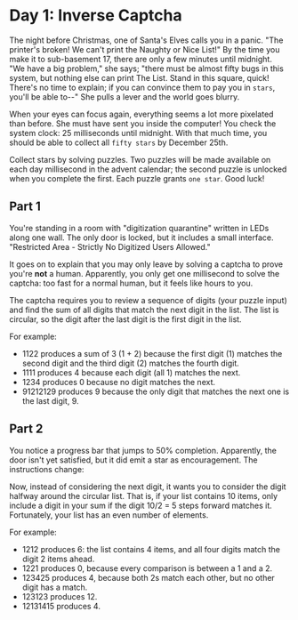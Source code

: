 # Day 1: Inverse Captcha

The night before Christmas, one of Santa's Elves calls you in a panic. "The printer's broken! We can't print the Naughty or Nice List!" By the time you make it to sub-basement 17, there are only a few minutes until midnight. "We have a big problem," she says; "there must be almost fifty bugs in this system, but nothing else can print The List. Stand in this square, quick! There's no time to explain; if you can convince them to pay you in `stars`, you'll be able to--" She pulls a lever and the world goes blurry.

When your eyes can focus again, everything seems a lot more pixelated than before. She must have sent you inside the computer! You check the system clock: 25 milliseconds until midnight. With that much time, you should be able to collect all `fifty stars` by December 25th.

Collect stars by solving puzzles. Two puzzles will be made available on each day millisecond in the advent calendar; the second puzzle is unlocked when you complete the first. Each puzzle grants `one star`. Good luck!

## Part 1

You're standing in a room with "digitization quarantine" written in LEDs along one wall. The only door is locked, but it includes a small interface. "Restricted Area - Strictly No Digitized Users Allowed."

It goes on to explain that you may only leave by solving a captcha to prove you're **not** a human. Apparently, you only get one millisecond to solve the captcha: too fast for a normal human, but it feels like hours to you.

The captcha requires you to review a sequence of digits (your puzzle input) and find the sum of all digits that match the next digit in the list. The list is circular, so the digit after the last digit is the first digit in the list.

For example:

* 1122 produces a sum of 3 (1 + 2) because the first digit (1) matches the second digit and the third digit (2) matches the fourth digit.
* 1111 produces 4 because each digit (all 1) matches the next.
* 1234 produces 0 because no digit matches the next.
* 91212129 produces 9 because the only digit that matches the next one is the last digit, 9.

## Part 2

You notice a progress bar that jumps to 50% completion. Apparently, the door isn't yet satisfied, but it did emit a star as encouragement. The instructions change:

Now, instead of considering the next digit, it wants you to consider the digit halfway around the circular list. That is, if your list contains 10 items, only include a digit in your sum if the digit 10/2 = 5 steps forward matches it. Fortunately, your list has an even number of elements.

For example:

* 1212 produces 6: the list contains 4 items, and all four digits match the digit 2 items ahead.
* 1221 produces 0, because every comparison is between a 1 and a 2.
* 123425 produces 4, because both 2s match each other, but no other digit has a match.
* 123123 produces 12.
* 12131415 produces 4.